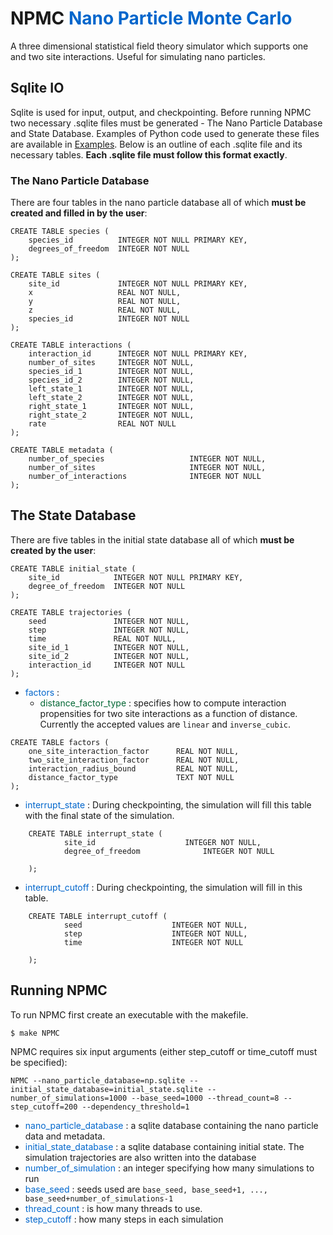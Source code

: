 # NPMC <span style="color: #0066CC"> Nano Particle Monte Carlo </span>

A three dimensional statistical field theory simulator which supports one and two site interactions. Useful for simulating nano particles.

## Sqlite IO

Sqlite is used for input, output, and checkpointing. Before running NPMC two necessary .sqlite files must be generated - The Nano Particle Database and State Database. Examples of Python code used to generate these files are available in [Examples](./Examples.html). Below is an outline of each .sqlite file and its necessary tables. **Each .sqlite file must follow this format exactly**. 

### The Nano Particle Database
There are four tables in the nano particle database all of which **must be created and filled in by the user**:

```
CREATE TABLE species (
    species_id          INTEGER NOT NULL PRIMARY KEY,
    degrees_of_freedom  INTEGER NOT NULL
);
```

```
CREATE TABLE sites (
    site_id             INTEGER NOT NULL PRIMARY KEY,
    x                   REAL NOT NULL,
    y                   REAL NOT NULL,
    z                   REAL NOT NULL,
    species_id          INTEGER NOT NULL
);
```

```
CREATE TABLE interactions (
    interaction_id      INTEGER NOT NULL PRIMARY KEY,
    number_of_sites     INTEGER NOT NULL,
    species_id_1        INTEGER NOT NULL,
    species_id_2        INTEGER NOT NULL,
    left_state_1        INTEGER NOT NULL,
    left_state_2        INTEGER NOT NULL,
    right_state_1       INTEGER NOT NULL,
    right_state_2       INTEGER NOT NULL,
    rate                REAL NOT NULL
);
```

```
CREATE TABLE metadata (
    number_of_species                   INTEGER NOT NULL,
    number_of_sites                     INTEGER NOT NULL,
    number_of_interactions              INTEGER NOT NULL
);
```
## The State Database
There are five tables in the initial state database all of which **must be created by the user**: 

```
CREATE TABLE initial_state (
    site_id            INTEGER NOT NULL PRIMARY KEY,
    degree_of_freedom  INTEGER NOT NULL
);
```

```
CREATE TABLE trajectories (
    seed               INTEGER NOT NULL,
    step               INTEGER NOT NULL,
    time               REAL NOT NULL,
    site_id_1          INTEGER NOT NULL,
    site_id_2          INTEGER NOT NULL,
    interaction_id     INTEGER NOT NULL
);
```
- <span style="color:#0066CC"> factors </span>:
    - <span style="color:#006633"> distance_factor_type </span>: specifies how to compute interaction propensities for two site interactions as a function of distance. Currently the accepted values are `linear` and `inverse_cubic`.

```
CREATE TABLE factors (
    one_site_interaction_factor      REAL NOT NULL,
    two_site_interaction_factor      REAL NOT NULL,
    interaction_radius_bound         REAL NOT NULL,
    distance_factor_type             TEXT NOT NULL
);
```

- <span style="color:#0066CC"> interrupt_state </span>: During checkpointing, the simulation will fill this table with the final state of the simulation. 

```
    CREATE TABLE interrupt_state (
            site_id                    INTEGER NOT NULL,
            degree_of_freedom              INTEGER NOT NULL
            
    ); 
```

- <span style="color:#0066CC"> interrupt_cutoff </span>: During checkpointing, the simulation will fill in this table.

```
    CREATE TABLE interrupt_cutoff (
            seed                    INTEGER NOT NULL,
            step                    INTEGER NOT NULL,
            time                    INTEGER NOT NULL
            
    );
```


## Running NPMC
To run NPMC first create an executable with the makefile. 

```
$ make NPMC
```

NPMC requires six input arguments (either step_cutoff or time_cutoff must be specified): 

```
NPMC --nano_particle_database=np.sqlite --initial_state_database=initial_state.sqlite --number_of_simulations=1000 --base_seed=1000 --thread_count=8 --step_cutoff=200 --dependency_threshold=1
```

- <span style="color:#0066CC"> nano_particle_database </span>: a sqlite database containing the nano particle data and metadata.
- <span style="color:#0066CC"> initial_state_database </span> : a sqlite database containing initial state. The simulation trajectories are also written into the database
- <span style="color:#0066CC"> number_of_simulation </span>: an integer specifying how many simulations to run
-  <span style="color:#0066CC"> base_seed </span>: seeds used are `base_seed, base_seed+1, ..., base_seed+number_of_simulations-1`
- <span style="color:#0066CC"> thread_count </span>: is how many threads to use.
- <span style="color:#0066CC"> step_cutoff </span>: how many steps in each simulation
